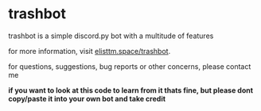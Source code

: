 # trashbot

trashbot is a simple discord.py bot with a multitude of features


for more information, visit [elisttm.space/trashbot](https://elisttm.space/trashbot).

for questions, suggestions, bug reports or other concerns, please contact me


**if you want to look at this code to learn from it thats fine, but please dont copy/paste it into your own bot and take credit**